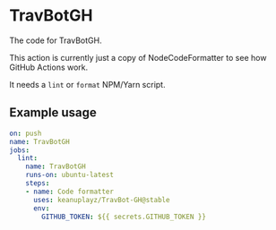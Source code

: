 # TravBotGH

The code for TravBotGH.

This action is currently just a copy of NodeCodeFormatter to see how GitHub Actions work.

It needs a `lint` or `format` NPM/Yarn script.

## Example usage

```yaml
on: push
name: TravBotGH
jobs:
  lint:
    name: TravBotGH
    runs-on: ubuntu-latest
    steps:
    - name: Code formatter
      uses: keanuplayz/TravBot-GH@stable
      env:
        GITHUB_TOKEN: ${{ secrets.GITHUB_TOKEN }}
```
